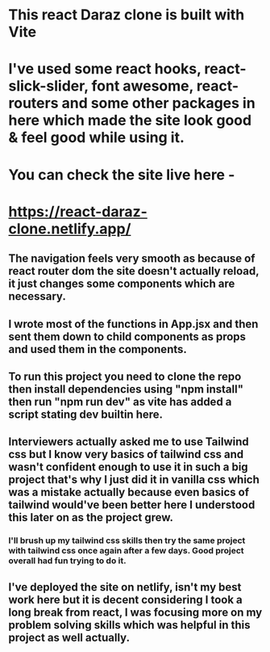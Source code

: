 # This react Daraz clone is built with Vite
# I've used some react hooks, react-slick-slider, font awesome, react-routers and some other packages in here which made the site look good & feel good while using it.
# You can check the site live here - 
# https://react-daraz-clone.netlify.app/
## The navigation feels very smooth as because of react router dom the site doesn't actually reload, it just changes some components which are necessary.
## I wrote most of the functions in App.jsx and then sent them down to child components as props and used them in the components.
## To run this project you need to clone the repo then install dependencies using "npm install" then run "npm run dev" as vite has added a script stating dev builtin here.
## Interviewers actually asked me to use Tailwind css but I know very basics of tailwind css and wasn't confident enough to use it in such a big project that's why I just did it in vanilla css which was a mistake actually because even basics of tailwind would've been better here I understood this later on as the project grew.
### I'll brush up my tailwind css skills then try the same project with tailwind css once again after a few days. Good project overall had fun trying to do it.
## I've deployed the site on netlify, isn't my best work here but it is decent considering I took a long break from react, I was focusing more on my problem solving skills which was helpful in this project as well actually.
